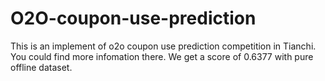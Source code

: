# O2O-coupon-use-prediction
This is an implement of o2o coupon use prediction competition in Tianchi. You could find more infomation there. We get a score of 0.6377 with pure offline dataset.

